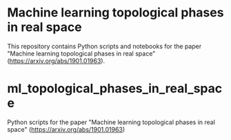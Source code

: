 # Machine learning topological phases in real space

This repository contains Python scripts and notebooks for the paper "Machine learning topological phases in real space" 
(https://arxiv.org/abs/1901.01963). 




# ml_topological_phases_in_real_space
Python scripts for the paper "Machine learning topological phases in real space" (https://arxiv.org/abs/1901.01963)

